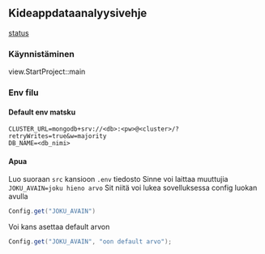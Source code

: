 ## Kideappdataanalyysivehje

[status](http://10.114.32.28:8080/job/kideappdataanalyysivehje/badge/icon)

### Käynnistäminen

view.StartProject::main

### Env filu

#### Default env matsku

```
CLUSTER_URL=mongodb+srv://<db>:<pw>@<cluster>/?retryWrites=true&w=majority
DB_NAME=<db_nimi>
```

#### Apua

Luo suoraan `src` kansioon `.env` tiedosto
Sinne voi laittaa muuttujia
`JOKU_AVAIN=joku hieno arvo`
Sit niitä voi lukea sovelluksessa config luokan avulla

```java
Config.get("JOKU_AVAIN")
```

Voi kans asettaa default arvon

```java
Config.get("JOKU_AVAIN", "oon default arvo");
```
